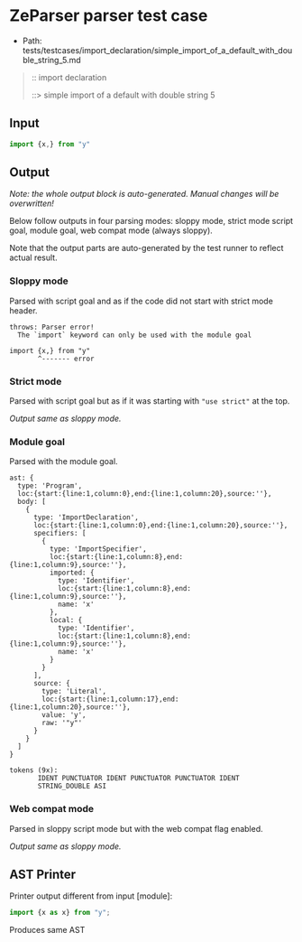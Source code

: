 # ZeParser parser test case

- Path: tests/testcases/import_declaration/simple_import_of_a_default_with_double_string_5.md

> :: import declaration
>
> ::> simple import of a default with double string 5

## Input

`````js
import {x,} from "y"
`````

## Output

_Note: the whole output block is auto-generated. Manual changes will be overwritten!_

Below follow outputs in four parsing modes: sloppy mode, strict mode script goal, module goal, web compat mode (always sloppy).

Note that the output parts are auto-generated by the test runner to reflect actual result.

### Sloppy mode

Parsed with script goal and as if the code did not start with strict mode header.

`````
throws: Parser error!
  The `import` keyword can only be used with the module goal

import {x,} from "y"
       ^------- error
`````

### Strict mode

Parsed with script goal but as if it was starting with `"use strict"` at the top.

_Output same as sloppy mode._

### Module goal

Parsed with the module goal.

`````
ast: {
  type: 'Program',
  loc:{start:{line:1,column:0},end:{line:1,column:20},source:''},
  body: [
    {
      type: 'ImportDeclaration',
      loc:{start:{line:1,column:0},end:{line:1,column:20},source:''},
      specifiers: [
        {
          type: 'ImportSpecifier',
          loc:{start:{line:1,column:8},end:{line:1,column:9},source:''},
          imported: {
            type: 'Identifier',
            loc:{start:{line:1,column:8},end:{line:1,column:9},source:''},
            name: 'x'
          },
          local: {
            type: 'Identifier',
            loc:{start:{line:1,column:8},end:{line:1,column:9},source:''},
            name: 'x'
          }
        }
      ],
      source: {
        type: 'Literal',
        loc:{start:{line:1,column:17},end:{line:1,column:20},source:''},
        value: 'y',
        raw: '"y"'
      }
    }
  ]
}

tokens (9x):
       IDENT PUNCTUATOR IDENT PUNCTUATOR PUNCTUATOR IDENT
       STRING_DOUBLE ASI
`````


### Web compat mode

Parsed in sloppy script mode but with the web compat flag enabled.

_Output same as sloppy mode._

## AST Printer

Printer output different from input [module]:

````js
import {x as x} from "y";
````

Produces same AST
